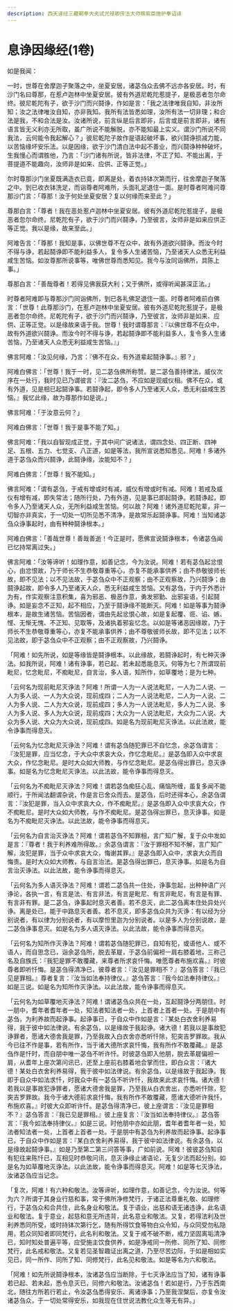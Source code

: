 ```yaml
---
description: 西天译经三藏朝奉大夫试光禄卿传法大师赐紫臣施护奉诏译
---
```


# 息诤因缘经(1卷)

如是我闻：

一时，世尊在舍摩迦子聚落之中，坐夏安居，诸苾刍众去佛不远亦各安居。时，有沙门名曰尊那，在惹卢迦林中坐夏安居。彼有外道尼乾陀惹提子，是极恶者忽尔命终。彼尼乾陀有子，欲于沙门而兴鬪诤，作如是言：「我之法律唯我自知，非汝所知；汝之法律唯汝自知，亦非我知。我所有法皆悉如理，汝所有法一切非理；和合法是我，不和合法是汝。汝诸所说，前言纵是后言即非，后言或是前言即非，诸有语言皆无义利亦无所取，虽广所说不能解脱，亦不能知最上实义。谓沙门所说不同我法，云何能令我起解心？」彼尼乾陀子故作是语起破坏事，欲兴鬪诤损减力能，以苦恼缘坏安乐法。以是因缘，欲于沙门清白法中起不善业，而兴鬪诤种种破坏，生我慢心而谓胜他，乃言：「沙门诸有所说，皆非法律，不正了知、不能出离，于菩提道不能趣向，汝师非是如来、应供、正等正觉。」

尔时尊那沙门坐夏既满造衣已竟，即离是处，着衣持钵次第而行，往舍摩迦子聚落之中。到已收衣钵洗足，而诣尊者阿难所，头面礼足退住一面。是时尊者阿难问尊那沙门言：「尊那！汝于何处坐夏安居？复以何缘而来至此？」

尊那白言：「尊者！我在恶处惹卢迦林中坐夏安居。彼有外道尼乾陀惹提子，是极恶者忽尔命终。尼乾陀有子，欲于沙门而兴鬪诤，乃至彼言，汝师非是如来应供正等正觉。我以是缘，故来至此。」

阿难告言：「尊那！我知是事，以佛世尊不在众中，故有外道欲兴鬪诤。而汝今时不得与诤，若起鬪诤即不能利益多人，复令多人生诸苦恼，乃至诸天人众悉无利益咸生苦恼。如汝尊那所说事等，唯佛世尊而悉知见。我今与汝同诣佛所，具陈上事。」

尊那白言：「善哉尊者！若得见佛我获大利；又于佛所，或得听闻甚深正法。」

时尊者阿难即与尊那沙门同诣佛所，到已各礼佛足退住一面。时尊者阿难前白佛言：「世尊！此尊那沙门，在惹卢迦林中坐夏安居。彼有外道尼乾陀惹提子，是极恶者忽尔命终。尼乾陀有子，欲于沙门而兴鬪诤，乃至彼言，汝师非是如来、应供、正等正觉。以是缘故来语于我。世尊！我时谓尊那言：『以佛世尊不在众中，故有外道欲兴鬪诤。而汝今时不得与诤，若起鬪诤即不能利益多人，复令多人生诸苦恼，乃至诸天人众悉无利益咸生苦恼。』」

佛言阿难：「汝见何缘，乃言：『佛不在众，有外道辈起鬪诤事。』邪？」

阿难白佛言：「世尊！我于一时，见二苾刍佛所称赞。是二苾刍善持律法，威仪次序在一处行，我时见已乃谓彼言：『汝二苾刍，不应如是现威仪相。佛不在众，或有外道，见是相已起鬪诤事。若鬪诤起，即令多人乃至诸天人众，悉无利益咸生苦恼。』我忆此缘，故为尊那作如是说。」

佛言阿难：「于汝意云何？」

阿难白佛言：「世尊！我于是事不能了知。」

佛言阿难：「我以自智现成正觉，于其中间广说诸法，谓四念处、四正断、四神足、五根、五力、七觉支、八正道，如是等法，我所宣说悉知悉见。阿难！多诸外道于苾刍众而兴鬪诤，此鬪诤缘，汝能知不？」

阿难白佛言：「世尊！我不能知。」

佛言阿难：「谓有苾刍，于戒有增或时有减，威仪有增或时有减。阿难！若戒及威仪有增有减，即失常法；随所行处，乃有外道，见是事已即起鬪诤。若鬪诤起，即令多人乃至诸天人众，无所利益咸生苦恼。何以故？阿难！诸外道尼乾陀辈，非一切智亦非真实，于一切处一切所见悉不清净，是故常乐起鬪诤事。阿难！当知诸苾刍众诤事起时，由有种种鬪诤根本。」

阿难白佛言：「善哉世尊！善哉善逝！今正是时，愿佛宣说鬪诤根本，令诸苾刍闻已忆持常离过失。」

佛言阿难：「汝等谛听！如理作意，如善记念，今为汝说。阿难！若有苾刍起忿恨心，由忿恨故，乃于师长不生恭敬尊重等心，亦复不能承事供养；由不恭敬彼师长故，即不见法；以不见法故，于苾刍众中不正观察；由不正观察故，乃兴鬪诤；由鬪诤起故，即令多人乃至诸天人众，悉无利益咸生苦恼。又有苾刍，于内于外悉计为有，作实观察注意积集，喜为邪恶、极恶作意，勇发邪勤、出邪妄语，引起鬪诤。如是妄念不正知，起不相应，乃至于鬪诤缘不能断灭。阿难！如是等事为鬪诤根本，是故生诸苦恼。苦恼因者，谓由先起忿恨心故，如是复起覆、诳、谄、嫉、悭、无惭无愧、不正知、见取等，及诸执着邪妄忆念。以如是等诸恶因缘故，乃于师长不生恭敬尊重等心，亦复不能承事供养；由不尊敬彼师长故，即不见法；以不见法故，即于苾刍众中不正观察；由不正观察故，乃兴鬪诤。

「阿难！如先所说，如是等缘皆是鬪诤根本。以此缘故，若鬪诤起时，有七种灭诤法。如我所说，阿难！诸有诤事，若已起、若未起悉能息灭。何等为七？所谓现前毗尼，忆念毗尼，不痴毗尼，自言治，多人语，知所作，如草覆地；是为七种。

「云何名为现前毗尼灭诤法？阿难！所谓一人为一人说法毗尼，一人为二人说、一人为多人说、一人为大众说，现前成四；二人为一人说法毗尼，二人为一人说、二人为多人说、二人为大众说，现前成四；多人为一人说法毗尼，多人为二人说、多人为多人说、多人为大众说，现前成四；大众为一人说法毗尼，大众为二人说、大众为多人说、大众为大众说，现前成四。如是名为现前毗尼灭诤法。以此法故，能令诤事而得息灭。

「云何名为忆念毗尼灭诤法？阿难！谓有苾刍随犯罪已不自忆念，余苾刍谓言：『汝犯是罪，应当忆念，于大众中求哀大众，作忆念毗尼。』是苾刍即入众中求哀大众，作忆念毗尼。是时大众如大师教，与作忆念毗尼。是苾刍得出罪已，息灭诤事。如是名为忆念毗尼灭诤法。以此法故，能令诤事而得息灭。

「云何名为不痴毗尼灭诤法？阿难！谓若苾刍痴狂心乱、痛恼所缠，虽复多闻不能顺行，于所闻法翻谓杂说，作是言已舍众而去。是苾刍，后时还得本心，余苾刍谓言：『汝犯是罪，当入众中求哀大众，作不痴毗尼。』是苾刍即入众中求哀大众，作不痴毗尼。是时大众如大师教，与作不痴毗尼。是苾刍得出罪已，息灭诤事。如是名为不痴毗尼灭诤法。以此法故，能令诤事而得息灭。

「云何名为自言治灭诤法？阿难！谓若苾刍不知罪相，言广知广解，复于众中发如是言：『尊者！我于利养难所得故。』余苾刍谓言：『汝于罪相不知不解，言广知广解，汝犯是罪，当于众中求哀大众，悔谢其罪。』是苾刍即入众中，求哀大众而自悔责。是时大众如大师教，与自言治法。是苾刍得出罪已，息灭诤事。如是名为自言治灭诤法。以此法故，能令诤事而得息灭。

「云何名为多人语灭诤法？阿难！谓若二苾刍共一住处，诤事忽起，出种种语广兴诤论，各执一言，有言是法、有言非法，有言是毗尼、有言非毗尼，有言是有罪、有言非有罪。是二苾刍，诤事起时息灭者善。若不息灭，此二苾刍离本住处异处兴诤。离是处已，能于中路息灭者善。若不息灭，即多苾刍众共为灭诤：有以经为分别说者，有以律为分别说者，有以摩怛里迦为分别说者。以是多人为分别说故，是二苾刍诤事息灭。如是名为多人语灭诤法。以此法故，能令诤事而得息灭。

「云何名为知所作灭诤法？阿难！谓若苾刍随犯罪已，自知有犯，或语他人、或不语人，而自思念已，诣余苾刍所，脱去革屣，于苾刍前偏袒一肩右膝着地，三称己名及自族氏：『我犯是罪不敢覆藏，来尊者所求哀忏悔。唯愿尊者布施欢喜。』时彼尊者即听忏悔。是苾刍得清净已，彼尊者言：『汝见是罪相不？』苾刍答言：『我已见是罪相。』尊者复言：『汝当如法奉持律仪。』苾刍答言：『我今如法奉持律仪。』如是三说。如是名为知所作灭诤法。以此法故，能令诤事而得息灭。

「云何名为如草覆地灭诤法？阿难！谓诸苾刍众共在一处，互起鬪诤分两朋住。时一朋中，耆年者耆年者一处，知法者知法者一处，上首者上首者一处。于是朋中有苾刍，为利养故而起诤事。起诤事已，于自众中作如是言：『某处白衣舍利养易得，我于彼中如法律说。有余苾刍，以是缘故于我起诤。诸大德！若我以是事故犯诤罪者，愿诸大德舍我是罪，乃至我故入白衣舍亦悉听忏除，犯突吉罗罪故。我从今已往不作是事，若有所作，当于诸大德所求哀忏悔，我有所作不敢覆藏。』是苾刍作是忏时，而自朋中唯一苾刍不听许忏。时彼苾刍即入他朋，脱去革屣偏袒一肩，从耆年上座次第问讯已，还至上座前右膝着地合掌而住，即白众言：『诸大德！某处白衣舍利养易得，我于彼中如法律说。有余苾刍，以是缘故于我起诤。我即于自众中如法求忏，时我众中有一苾刍不听许忏，我故来此求哀忏悔。诸大德！若我以是事故犯诤罪者，愿诸大德舍我是罪，乃至我从白衣舍出，亦悉听忏除，犯突吉罗罪故。我今于诸大德前求哀忏悔，我有所作不敢覆藏，愿诸大德听许我忏，布施欢喜。』时彼大众即听许忏。是苾刍得清净已，彼上座谓言：『汝见是罪相不？』苾刍答言：『我已见是罪相。』彼上座复言：『汝当如法奉持律仪。』苾刍答言：『我今如法奉持律仪。』如是三说。时他朋中亦如此朋，耆年者耆年者一处，知法者知法者一处，上首者上首者一处。于是朋中有苾刍为利养故而起诤事。起诤事已，于自众中作如是言：『某白衣舍利养易得，我于彼中如法律说。有余苾刍，以是缘故起鬪诤事。』如是乃至第二第三问答等事，广如前说。阿难！彼彼苾刍知自有犯往来陈忏已，互相见时恭敬问讯，息灭诤缘止诸语论，无复少法而起分别。如是名为如草覆地灭诤法。以此法故，能令诤事而得息灭。阿难！如是等七灭诤法，汝诸苾刍应当记念。

「复次，阿难！有六种和敬法。汝等谛听，如理作意，如善记念，今为汝说。何等为六？所谓于其身业行慈和事，常于佛所净修梵行，于诸正法尊重礼敬、如理修行，于苾刍众和合共住，此名身业和敬法。复于语业，出慈和语无诸违诤，此名语业和敬法。复于意业，起慈和意无所违背，此名意业和敬法。又复，若得法利及世利养悉同所受，或时持钵次第行乞，随有所得饮食等物白众令知，与众同受勿私隐用，若众同知者即同梵行，此名利和敬法。又复于戒不破不断，戒力坚固离垢清净已，知时知处普遍平等，应受施主饮食供养，如是净戒同一所修、同所了知、同修梵行，此名戒和敬法。又复若见圣智趣证出离之道，乃至尽苦边际，于如是相如实见已，同一所作、同所了知、同修梵行，此名见和敬法。如是等名为六和敬法。

「阿难！如先所说鬪诤根本，汝诸苾刍应当断除，于七灭诤法应当了知，诸有诤事若已起、若未起，悉令息灭已，同修六和敬法。汝诸苾刍！若如是行，乃于东西南北，随往方所若行若止，令汝苾刍悉得安乐、离诸诤事；乃至我涅槃后，亦复令汝诸苾刍众，于一切处常得安乐，如我现在住世说法教化众生等无有异。」
